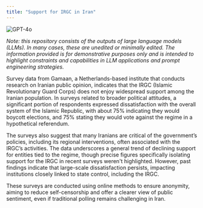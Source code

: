 ```yaml
---
title: "Support for IRGC in Iran"
---
```

![GPT-4o](https://img.shields.io/badge/GPT--4o-3333FF?style=for-the-badge&logo=openai&logoColor=white)



*Note: this repository consists of the outputs of large language models (LLMs). In many cases, these are unedited or minimally edited. The information provided is for demonstrative purposes only and is intended to highlight constraints and capabilities in LLM applications and prompt engineering strategies.*


Survey data from Gamaan, a Netherlands-based institute that conducts research on Iranian public opinion, indicates that the IRGC (Islamic Revolutionary Guard Corps) does not enjoy widespread support among the Iranian population. In surveys related to broader political attitudes, a significant portion of respondents expressed dissatisfaction with the overall system of the Islamic Republic, with about 75% indicating they would boycott elections, and 75% stating they would vote against the regime in a hypothetical referendum.

The surveys also suggest that many Iranians are critical of the government’s policies, including its regional interventions, often associated with the IRGC’s activities. The data underscores a general trend of declining support for entities tied to the regime, though precise figures specifically isolating support for the IRGC in recent surveys weren't highlighted. However, past findings indicate that large-scale dissatisfaction persists, impacting institutions closely linked to state control, including the IRGC.

These surveys are conducted using online methods to ensure anonymity, aiming to reduce self-censorship and offer a clearer view of public sentiment, even if traditional polling remains challenging in Iran.

